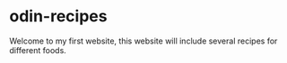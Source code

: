 # odin-recipes
Welcome to my first website, this website will include several recipes for different foods.